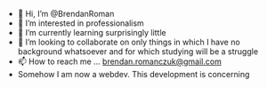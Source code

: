 - 👋 Hi, I’m @BrendanRoman
- 👀 I’m interested in professionalism
- 🌱 I’m currently learning surprisingly little
- 💞️ I’m looking to collaborate on only things in which I have no background whatsoever and for which studying will be a struggle
- 📫 How to reach me ... brendan.romanczuk@gmail.com
- Somehow I am now a webdev. This development is concerning
<!---
BrendanRoman/BrendanRoman is a ✨ special ✨ repository because its `README.md` (this file) appears on your GitHub profile.
You can click the Preview link to take a look at your changes.
--->
